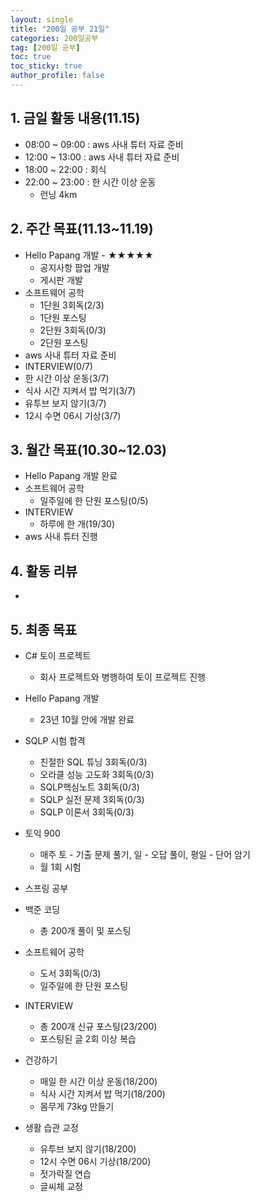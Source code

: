 ```yaml
---
layout: single
title: "200일 공부 21일"
categories: 200일공부
tag: [200일 공부]
toc: true
toc_sticky: true
author_profile: false
---
```


## 1. 금일 활동 내용(11.15)

* 08:00 ~ 09:00 : aws 사내 튜터 자료 준비
* 12:00 ~ 13:00 : aws 사내 튜터 자료 준비
* 18:00 ~ 22:00 : 회식
* 22:00 ~ 23:00 : 한 시간 이상 운동
  * 런닝 4km



##  2. 주간 목표(11.13~11.19)

* Hello Papang 개발 - ★★★★★
  * 공지사항 팝업 개발
  * 게시판 개발
* 소프트웨어 공학
  * 1단원 3회독(2/3)
  * 1단원 포스팅
  * 2단원 3회독(0/3)
  * 2단원 포스팅
* aws 사내 튜터 자료 준비
* INTERVIEW(0/7)
* 한 시간 이상 운동(3/7)
* 식사 시간 지켜서 밥 먹기(3/7)
* 유투브 보지 않기(3/7)
* 12시 수면 06시 기상(3/7)



## 3. 월간 목표(10.30~12.03)

* Hello Papang 개발 완료
* 소프트웨어 공학
  * 일주일에 한 단원 포스팅(0/5)
* INTERVIEW
  * 하루에 한 개(19/30)
* aws 사내 튜터 진행




## 4. 활동 리뷰

* 



## 5. 최종 목표

* C# 토이 프로젝트
  * 회사 프로젝트와 병행하여 토이 프로젝트 진행

* Hello Papang 개발
  * 23년 10월 안에 개발 완료
* SQLP 시험 합격
  * 친절한 SQL 튜닝 3회독(0/3)
  * 오라클 성능 고도화 3회독(0/3)
  * SQLP핵심노트 3회독(0/3)
  * SQLP 실전 문제 3회독(0/3)
  * SQLP 이론서 3회독(0/3)
* 토익 900
  * 매주 토 - 기출 문제 풀기, 일 - 오답 풀이, 평일 - 단어 암기
  * 월 1회 시험

* 스프링 공부


* 백준 코딩
  * 총 200개 풀이 및 포스팅
* 소프트웨어 공학
  * 도서 3회독(0/3)
  * 일주일에 한 단원 포스팅
* INTERVIEW
  * 총 200개 신규 포스팅(23/200)
  * 포스팅된 글 2회 이상 복습
* 건강하기
  * 매일 한 시간 이상 운동(18/200)
  * 식사 시간 지켜서 밥 먹기(18/200)
  * 몸무게 73kg 만들기
* 생활 습관 교정
  * 유투브 보지 않기(18/200)
  * 12시 수면 06시 기상(18/200)
  * 젓가락질 연습
  * 글씨체 교정



